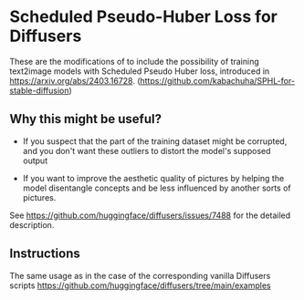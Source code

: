 # Scheduled Pseudo-Huber Loss for Diffusers

These are the modifications of to include the possibility of training text2image models with Scheduled Pseudo Huber loss, introduced in https://arxiv.org/abs/2403.16728. (https://github.com/kabachuha/SPHL-for-stable-diffusion)

## Why this might be useful?

- If you suspect that the part of the training dataset might be corrupted, and you don't want these outliers to distort the model's supposed output

- If you want to improve the aesthetic quality of pictures by helping the model disentangle concepts and be less influenced by another sorts of pictures.

See https://github.com/huggingface/diffusers/issues/7488 for the detailed description.

## Instructions

The same usage as in the case of the corresponding vanilla Diffusers scripts https://github.com/huggingface/diffusers/tree/main/examples

